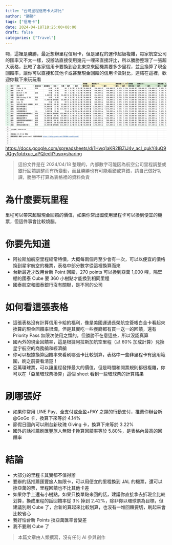 ```yaml
---
title: "台灣里程信用卡大評比"
author: "勝勝"
tags: ["信用卡"]
date: 2024-04-18T18:25:00+08:00
draft: false
categories: ["Travel"]
---
```


嗨，這裡是勝勝，最近想辦里程信用卡，但是里程的運作超級複雜，每家航空公司的匯率又不太一樣，沒辦法直接使用幾元一哩來直接評比，所以勝勝整理了一張超大表格，比較了各家信用卡要換到台北東京來回機票要多少里程，並且換算了現金回饋率，讓你可以直接和其他卡或甚至現金回饋的信用卡做對比，連結在這裡，歡迎你載下來玩玩看
![](/img/SCR-20240418-qezv.jpg)
https://docs.google.com/spreadsheets/d/1Hwq1aKR2IBZiJ4v_acl_qukY4uQ9JQgy1otdxuc_aPQ/edit?usp=sharing

> 這份文件是在 2024/04/18 整理的，內部數字可能因為航空公司里程調整或銀行回饋調整而有所變動，而且勝勝也有可能看錯或算錯，請自己做好功課，勝勝不打算為表格裡的資料負責

# 為什麼要玩里程

里程可以帶來超越現金回饋的價值，如果你常出國使用里程卡可以換到便宜的機票，但這件事會比較燒腦。

# 你要先知道

- 阿拉斯加航空里程經常特價，大概每兩個月至少會有一次，可以以便宜的價格換到星宇航空的機票，表格中部分數字從這裡換算而來
- 台新最近才改用台新 Point 回饋，270 points 可以換到亞萬 1,000 哩，隔壁棚的國泰 Cube 要 360 小樹點才能換到相同里程
- 國泰航空和國泰銀行沒有關聯，是不同的公司

# 如何看這張表格

- 這張表格沒有計算信用卡給的福利，像是美國運通長榮航空簽帳白金卡看起來換算的現金回饋率很爛，但是其實吃一些餐廳都有買一送一的回饋，還有 Priority Pass 無限次使用之類的，但勝勝不在意這些，所以沒認真算
- 國內外的現金回饋率，這是根據阿拉斯加航空里程（以 60% 加成計算）兌換星宇航空的商務艙和經濟艙
- 你可以根據換算回饋率來看刷哪張卡比較划算，表格中一些非里程卡有適用範圍，刷之前要看清楚！
- 亞萬環球票，可以讓里程發揮最大的價值，但是時間和開票規則都很複雜，你可以在「亞萬環球票換算」這個 sheet 看到一些環球票的計算結果

# 刷哪張好

- 如果你常用 LINE Pay、全支付或全盈+PAY 之類的行動支付，推薦你辦台新 @GoGo 卡，換算下來等於 4.14%
- 節假日國內可以刷台新玫瑰 Giving 卡，換算下來等於 3.22%
- 國外的話推薦刷匯豐旅人無限卡換算回饋率等於 5.80%，是表格內最高的回饋率

# 結論

- 大部分的里程卡其實都不值得辦
- 要辦的話推薦匯豐旅人無限卡，可以用便宜的里程換到 JAL 的機票，還可以換亞萬的票，里程回饋也不比其他卡差
- 如果你手上還有小樹點，如果只換單點來回的話，建議你直接拿去折現金比較划算，換成里程的話回饋率從 3% 掉到 2.42%，除非你以環球票為目標，但建議別刷 Cube 了，台新的算起來比較划算，也沒有一堆回饋要切，刷起來會比較省心
- 我好怕台新 Points 換亞萬匯率會變差
- 我不要刷 Cube 了

> 本篇文章由人類撰寫，沒有任何 AI 參與創作
